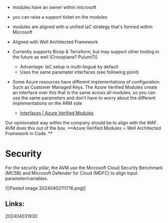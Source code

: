 - modules have an owner within microsoft
- you can raise a support ticket on the modules
- modules are aligned with a unified IaC strategy that's formed within Microsoft
- Aligned with Well Architected Framework

- Currently supports Bicep & Terraform, but may support other tooling in the future as well (Crossplane? Pulumi?)]
	- Advantage: IaC setup is multi-lingual by default
	- Uses the same paramater interfaces (see following point)

- Some Azure resources have different implementations of configuration. Such as Customer Managed Keys. The Azure Verified Modules create an interface over this that is the same across all modules, so you can use the same parameters and don't have to worry about the different implementations on the ARM side
	- [Interfaces | Azure Verified Modules](https://azure.github.io/Azure-Verified-Modules/specs/shared/interfaces/)


Our opinionated way within the company should be to align with the WAF. AVM does this out of the box. **Azure Verified Modules = Well Architected Framework in Code. **

# Security

For the security pillar, the AVM use the Microsoft Cloud Security Benchmark (MCSB) and Microsoft Defender for Cloud (MDFC) to align input parameter/variables.



![[Pasted image 20240402111716.png]]


## Links:



202404031930